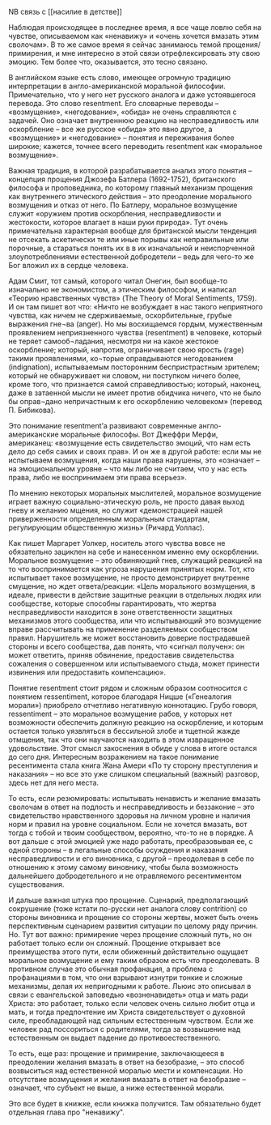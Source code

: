 NB связь с [[насилие в детстве]]

Наблюдая происходящее в последнее время, я все чаще ловлю себя на чувстве, описываемом как «ненавижу» и «очень хочется вмазать этим сволочам». В то же самое время я сейчас занимаюсь темой прощения/примирения, и мне интересно в этой связи отрефлексировать эту свою эмоцию. Тем более что, оказывается, это тесно связано.

В английском языке есть слово, имеющее огромную традицию интерпретации в англо-американской моральной философии. Примечательно, что у него нет русского аналога и даже устоявшегося перевода. Это слово resentment. Его словарные переводы – «возмущение», «негодование», «обида» не очень справляются с задачей. Оно означает внутреннюю реакцию на несправедливость или оскорбление – все же русское «обида» это явно другое, а «возмущение» и «негодование» – понятия и переживания более широкие; кажется, точнее всего переводить resentment как «моральное возмущение».   

Важная традиция, в которой разрабатывается анализ этого понятия – концепция прощения Джозефа Батлера (1692-1752), британского философа и проповедника, по которому главный механизм прощения как внутреннего этического действия – это преодоление морального возмущения и отказ от него. По Батлеру, моральное возмущение служит «оружием против оскорбления, несправедливости и жестокости, которое влагает в наши руки природа». Тут очень примечательна характерная вообще для британской мысли тенденция не отсекать аскетически те или иные порывы как неправильные или порочные, а стараться понять их в в их изначальной и неиспорченной злоупотреблениями естественной добродетели – ведь для чего-то же Бог вложил их в сердце человека.

Адам Смит, тот самый, которого читал Онегин, был вообще-то изначально не экономистом, а этическим философом, и написал «Теорию нравственных чувств» (The Theory of Moral Sentiments, 1759). И он там пишет вот что: «Ничто не возбуждает в нас такого неприятного чувства, как ничем не сдерживаемые, оскорбительные, грубые выражения гне¬ва (anger). Но мы восхищаемся гордым, мужественным проявлением неприязненного чувства (resentment) в человеке, который не теряет самооб¬ладания, несмотря ни на какое жестокое оскорбление; который, напротив, ограничивает свою ярость (rage) такими проявлениями, ко¬торые оправдываются негодованием (indignation), испытываемым посторонним беспристрастным зрителем; который не обнаруживает ни словом, ни поступком ничего более, кроме того, что признается самой справедливостью; который, наконец, даже в затаенной мысли не имеет против обидчика ничего, что не было бы оправ¬дано непричастным к его оскорблению человеком» (перевод П. Бибикова).

Это понимание resentment’а развивают современные англо-американские моральные философы. Вот Джеффри Мерфи, американец: «возмущение есть свидетельство эмоций, что нам есть дело до себя самих и своих прав». И он же в другой работе: если мы не испытываем возмущения, когда наши права нарушены, это «означает – на эмоциональном уровне – что мы либо не считаем, что у нас есть права, либо не воспринимаем эти права всерьез».

По мнению некоторых моральных мыслителей, моральное возмущение играет важную социально-этическую роль, не просто давая выход гневу и желанию мщения, но служит «демонстрацией нашей приверженности определенным моральным стандартам, регулирующим общественную жизнь» (Ричард Уоллас).

Как пишет Маргарет Уолкер, носитель этого чувства вовсе не обязательно зациклен на себе и нанесенном именно ему оскорблении. Моральное возмущение – это обвиняющий гнев, служащий реакцией на то что воспринимается как угроза нарушения принятых норм. Тот, кто испытывает такое возмущение, не просто демонстрирует внутренне смущение, но ждет ответа/реакции: «Цель морального возмущения, в идеале, привести в действие защитные реакции в отдельных людях или сообществе, которые способны гарантировать, что жертва несправедливости находится в зоне ответственности защитных механизмов этого сообщества, или что испытывающий это возмущение вправе рассчитывать на применение разделяемых сообществом правил. Нарушитель же может восстановить доверие пострадавшей стороны и всего сообщества, дав понять, что «сигнал получен»: он может ответить, приняв обвинение, предоставив свидетельства сожаления о совершенном или испытываемого стыда, может принести извинения или предоставить компенсацию».

Понятие resentment стоит рядом и сложным образом соотносится с понятием ressentiment, которое благодаря Ницше («Генеалогия морали») приобрело отчетливо негативную коннотацию. Грубо говоря, ressentiment – это моральное возмущение рабов, у которых нет возможности обеспечить должную реакцию на оскорбление, и которым остается только уязвляться в бессильной злобе и тщетной жажде отмщения, так что они научаются находить в этом извращенное удовольствие. Этот смысл закоснения в обиде у слова в итоге остался до сего дня. Интересным возражением на такое понимание ресентимента стала книга Жана Амери «По ту сторону преступления и наказания» – но все это уже слишком специальный (важный) разговор, здесь нет для него места.

То есть, если резюмировать: испытывать ненависть и желание вмазать сволочам в ответ на подлость и несправедливость и беззаконие – это свидетельство нравственного здоровья на личном уровне и наличия норм и правил на уровне социальном. Если не хочется вмазать, вот тогда с тобой и твоим сообществом, вероятно, что-то не в порядке. А вот дальше с этой эмоцией уже надо работать, преобразовывая ее, с одной стороны – в легальные способы осуждения и наказания несправедливости и его виновника, с другой – преодолевая в себе по отношению к этому самому виновнику, чтобы была возможность дальнейшего добродетельного и не отравляемого ресентиментом существования. 

И дальше важная штука про прощение. Сценарий, предполагающий сокрушение (тоже кстати по-русски нет аналога слову contrition) со стороны виновника и прощение со стороны жертвы, может быть очень перспективным сценарием развития ситуации по целому ряду причин. Но. Тут вот важно: примирение через прощение сложный путь, но он работает только если он сложный. Прощение открывает все преимущества этого пути, если обиженный действительно ощущает моральное возмущение и ему таким образом есть что преодолевать. В противном случае это обычная профанация, а проблема с профанациями в том, что они взрывают изнутри тонкие и сложные механизмы, делая их непригодными к работе. Льюис это описывал в связи с евангельской заповедью «возненавидеть» отца и мать ради Христа: это работает, только если человек очень сильно любит отца и мать, и тогда предпочтение им Христа свидетельствует о духовной силе, преобладающей над сильным естественным чувством. Если же человек рад поссориться с родителями, тогда за возвышение над естественным он выдает падение до противоестественного. 

То есть, еще раз: прощение и примирение, заключающееся в преодолении желания вмазать в ответ на безобразие, – это способ возвыситься над естественной моралью мести и компенсации. Но отсутствие возмущения и желания вмазать в ответ на безобразие – означает, что субъект не выше, а ниже естественной морали.

Это все будет в книжке, если книжка получится. Там обязательно будет отдельная глава про "ненавижу".

